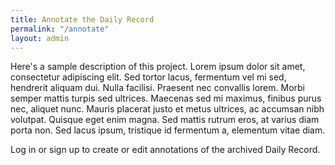 ```yaml
---
title: Annotate the Daily Record
permalink: "/annotate"
layout: admin
---
```


Here's a sample description of this project. Lorem ipsum dolor sit amet, consectetur adipiscing elit. Sed tortor lacus, fermentum vel mi sed, hendrerit aliquam dui. Nulla facilisi. Praesent nec convallis lorem. Morbi semper mattis turpis sed ultrices. Maecenas sed mi maximus, finibus purus nec, aliquet nunc. Mauris placerat justo et metus ultrices, ac accumsan nibh volutpat. Quisque eget enim magna. Sed mattis rutrum eros, at varius diam porta non. Sed lacus ipsum, tristique id fermentum a, elementum vitae diam. 

Log in or sign up to create or edit annotations of the archived Daily Record. 